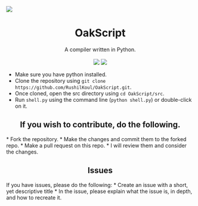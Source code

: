 <image src = "./oakscript.png">
 
<h1 align="center">OakScript</h1>
<div align = "center">
 A compiler written in Python.
 <br>
 <br>
 <img src="https://forthebadge.com/images/badges/made-with-python.svg">
 <img src="https://forthebadge.com/images/badges/powered-by-coffee.svg">
</div>

* Make sure you have python installed.
* Clone the repository using `git clone https://github.com/RushilKoul/OakScript.git`.
* Once cloned, open the src directory using `cd OakScript/src`.
* Run `shell.py` using the command line (`python shell.py`) or double-click on it.

<h2 align="center"> If you wish to contribute, do the following. </h2>
* Fork the repository.
* Make the changes and commit them to the forked repo.
* Make a pull request on this repo.
* I will review them and consider the changes.

<h2 align="center"> Issues </h2>
If you have issues, please do the following:
* Create an issue with a short, yet descriptive title
* In the issue, please explain what the issue is, in depth, and how to recreate it.
